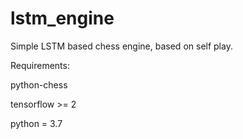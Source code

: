 # lstm_engine
Simple LSTM based chess engine, based on self play.

Requirements:

python-chess

tensorflow >= 2

python = 3.7
